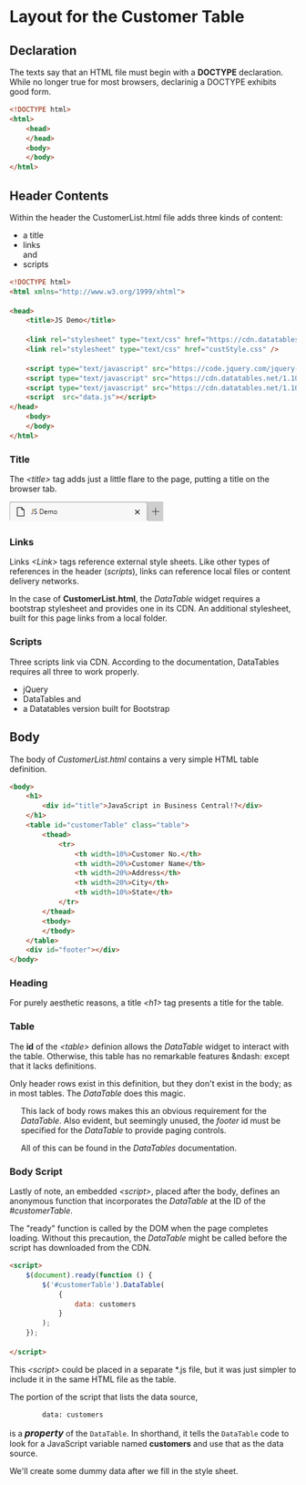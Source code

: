 # Layout for the Customer Table


## <a name="declaration">Declaration</a>
The texts say that an HTML file must begin with a **DOCTYPE** declaration. While no longer true for most browsers, declarinig a DOCTYPE exhibits good form.

```html
<!DOCTYPE html>
<html>
    <head>
    </head>
    <body>
    </body>
</html>
```
## <a name="header">Header Contents</a>
Within the header the CustomerList.html file adds three kinds of content:

* a title
* links<br>
and
* scripts

```html
<!DOCTYPE html>
<html xmlns="http://www.w3.org/1999/xhtml">

<head>
    <title>JS Demo</title>

    <link rel="stylesheet" type="text/css" href="https://cdn.datatables.net/1.10.23/css/dataTables.bootstrap4.css" />
    <link rel="stylesheet" type="text/css" href="custStyle.css" />

    <script type="text/javascript" src="https://code.jquery.com/jquery-3.3.1.js"></script>
    <script type="text/javascript" src="https://cdn.datatables.net/1.10.23/js/jquery.dataTables.js"></script>
    <script type="text/javascript" src="https://cdn.datatables.net/1.10.23/js/dataTables.bootstrap4.js"></script>
    <script  src="data.js"></script>
</head>
    <body>
    </body>
</html>
```

### Title
The *\<title>* tag adds just a little flare to the page, putting a title on the browser tab.

![Tab Title](../../media/tabtitle.png)

### Links
Links *\<Link>* tags reference external style sheets. Like other types of references in the header (*scripts*), links can reference local files or content delivery networks.

In the case of **CustomerList.html**, the *DataTable* widget requires a bootstrap stylesheet and provides one in its CDN. An additional stylesheet, built for this page links from a local folder.

### Scripts
Three scripts link via CDN. According to the documentation, DataTables requires all three to work properly. 

* jQuery
* DataTables
and
* a Datatables version built for Bootstrap

## <a name="body">Body</a>
The body of *CustomerList.html* contains a very simple HTML table definition.

``` html
<body>
    <h1>
        <div id="title">JavaScript in Business Central!?</div>
    </h1>
    <table id="customerTable" class="table">
        <thead>
            <tr>
                <th width=10%>Customer No.</th>
                <th width=20%>Customer Name</th>
                <th width=20%>Address</th>
                <th width=20%>City</th>
                <th width=10%>State</th>
            </tr>
        </thead>
        <tbody>
        </tbody>
    </table>
    <div id="footer"></div>
</body>
```

### Heading
For purely aesthetic reasons, a title *\<h1>* tag presents a title for the table.

### Table
The **id** of the *\<table>* definion allows the *DataTable* widget to interact with the table. Otherwise, this table has no remarkable features &ndash: except that it lacks definitions.

Only header rows exist in this definition, but they don't exist in the body; as in most tables. The *DataTable* does this magic.

<div style="margin-left:20px;">This lack of body rows makes this an obvious requirement for the <i>DataTable</i>. Also evident, but seemingly unused, the <i>footer</i> id must be specified for the <i>DataTable</i> to provide paging controls.

All of this can be found in the <i>DataTables</i> documentation.</div>

### Body Script

Lastly of note, an embedded *\<script>*, placed after the body, defines an anonymous function that incorporates the *DataTable* at the ID of the *#customerTable*.

The "ready" function is called by the DOM when the page completes loading. Without this precaution, the *DataTable* might be called before the script has downloaded from the CDN.

```html
<script>
    $(document).ready(function () {
        $('#customerTable').DataTable(
            {
                data: customers
            }
        );
    });
    
</script>
```

This *\<script>* could be placed in a separate \*.js file, but it was just simpler to include it in the same HTML file as the table.

The portion of the script that lists the data source, 
````html
        data: customers
````
is a <span style="font-weight:bold;font-style:italic;font-size:12pt">property</span> of the `DataTable`. In shorthand, it tells the `DataTable` code to look for a JavaScript variable named **customers** and use that as the data source.

We'll create some dummy data after we fill in the style sheet.

